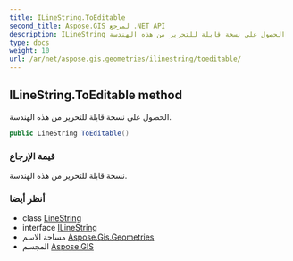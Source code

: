 ```yaml
---
title: ILineString.ToEditable
second_title: Aspose.GIS لمرجع .NET API
description: ILineString طريقة. الحصول على نسخة قابلة للتحرير من هذه الهندسة.
type: docs
weight: 10
url: /ar/net/aspose.gis.geometries/ilinestring/toeditable/
---
```

## ILineString.ToEditable method

الحصول على نسخة قابلة للتحرير من هذه الهندسة.

```csharp
public LineString ToEditable()
```

### قيمة الإرجاع

نسخة قابلة للتحرير من هذه الهندسة.

### أنظر أيضا

* class [LineString](../../linestring/)
* interface [ILineString](../)
* مساحة الاسم [Aspose.Gis.Geometries](../../ilinestring/)
* المجسم [Aspose.GIS](../../../)


